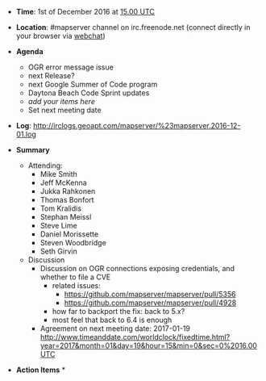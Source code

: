 * **Time**: 1st of December 2016 at [15.00 UTC](http://www.timeanddate.com/worldclock/fixedtime.html?year=2016&month=12&day=01&hour=15&min=0&sec=0%2016.00UTC)
* **Location**: #mapserver channel on irc.freenode.net (connect directly in your browser via [webchat](https://webchat.freenode.net/?channels=mapserver))
* **Agenda**
    * OGR error message issue
    * next Release?
    * next Google Summer of Code program
    * Daytona Beach Code Sprint updates
    * *add your items here*
    * Set next meeting date

* **Log**: http://irclogs.geoapt.com/mapserver/%23mapserver.2016-12-01.log

* **Summary**
  * Attending:
    * Mike Smith
    * Jeff McKenna
    * Jukka Rahkonen
    * Thomas Bonfort
    * Tom Kralidis
    * Stephan Meissl
    * Steve Lime
    * Daniel Morissette
    * Steven Woodbridge
    * Seth Girvin
  * Discussion
    * Discussion on OGR connections exposing credentials, and whether to file a CVE
      * related issues:
        * https://github.com/mapserver/mapserver/pull/5356
        * https://github.com/mapserver/mapserver/pull/4928
      * how far to backport the fix: back to 5.x?
      * most feel that back to 6.4 is enough
    * Agreement on next meeting date: 2017-01-19 http://www.timeanddate.com/worldclock/fixedtime.html?year=2017&month=01&day=19&hour=15&min=0&sec=0%2016.00UTC

* **Action Items**
  * 